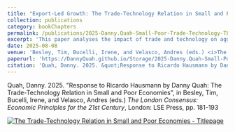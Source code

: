 ```yaml
---
title: "Export-Led Growth: The Trade-Technology Relation in Small and Poor Economies"
collection: publications
category: bookChapters
permalink: /publications/2025-Danny.Quah-Small-Poor-Trade-Technology-TLC-LSE-Press/
excerpt: 'This paper analyses the impact of trade and technology on aggregate economic performance where poor nations are cheap.  The most successful economies are extraordinarily rich without having to be unusually complex.'
date: 2025-08-08
venue: 'Besley, Tim, Bucelli, Irene, and Velasco, Andres (eds.) <i>The London Consensus:  Economic Principles for the 21st Century</i>'
paperurl: 'https://DannyQuah.github.io/Storage/2025-Danny.Quah-Small-Poor-Trade-Technology-TLC-LSE-Press.pdf'
citation: 'Quah, Danny. 2025. &quot;Response to Ricardo Hausmann by Danny Quah: The Trade-Technology Relation in Small and Poor Economies&quot;, in Besley, Tim, Bucelli, Irene, and Velasco, Andres (eds.) <i>The London Consensus: Economic Principles for the 21st Century</i>.'
---
```

Quah, Danny. 2025.  "Response to Ricardo Hausmann by Danny Quah: The Trade-Technology Relation in Small and Poor Economies", in Besley, Tim, Bucelli, Irene, and Velasco, Andres (eds.) *The London Consensus: Economic Principles for the 21st Century*, London: LSE Press, pp. 181-193 

[<img src="https://DannyQuah.github.io/Storage/2025-Danny.Quah-Small-Poor-Trade-Technology-TLC-LSE-Press-titlepage.png" alt = "The Trade-Technology Relation in Small and Poor Economies - Titlepage"/>](https://DannyQuah.github.io/Storage/2025-Danny.Quah-Small-Poor-Trade-Technology-TLC-LSE-Press.pdf)
